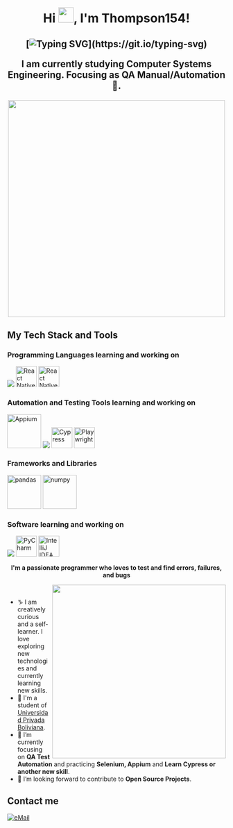 # <p align="center">Hi <img src="https://raw.githubusercontent.com/marcos-inja/marcos-inja/main/gifs/hi.gif" width="35px">, I'm Thompson154!</p>
  
  <h2 align="center">
    
[![Typing SVG](https://readme-typing-svg.herokuapp.com?duration=3000&center=true&width=450&lines=Welcome+to+my+Github+Page!;I'm+Adrian+Thompson.;I'm+a+student+in+UPB.;I'm+always+expanding+my+tech+stack!)](https://git.io/typing-svg)

<p> I am currently studying Computer Systems Engineering. Focusing as QA Manual/Automation🎯.
</p>

<img  width="500px" src="https://mma.prnewswire.com/media/2443389/4772619/QA_FullLockUp_Black_WhtBg_v2_Logo.jpg?p=twitter"/> 

## My Tech Stack and Tools

### Programming Languages learning and working on

<div style={flex_direction='row'}>
  <img src="https://skillicons.dev/icons?i=java,js,html,css,py,angular,cpp,react,nodejs" />
  <img width="48px" src="https://upload.wikimedia.org/wikipedia/commons/thumb/a/a7/React-icon.svg/1200px-React-icon.svg.png" alt="React Native">
  <img width="48px" src="https://upload.wikimedia.org/wikipedia/commons/thumb/4/4c/Typescript_logo_2020.svg/1200px-Typescript_logo_2020.svg.png" alt="React Native">
</div>


### Automation and Testing Tools learning and working on
<div style={flex_direction='row'}>
<img width="78px" src="https://miro.medium.com/v2/resize:fit:800/1*N5M8NJtZp83EMrK1WGhjjw.png" alt="Appium">
  <img src="https://skillicons.dev/icons?i=postman,selenium,maven" />
<img width="48px" src="https://libreriasjs.com/wp-content/uploads/2023/11/cy-logo1.png" alt="Cypress">
  <img width="48px" src="https://miro.medium.com/v2/resize:fit:400/1*CUT3hO03vVQkjLH5IGjFFA.png" alt="Playwright">
</div>

### Frameworks and Libraries
<div style={flex_direction='row'}>
<img width="78px" src="https://geo-python-site.readthedocs.io/en/latest/_images/pandas_logo.png" alt="pandas">
<img width="78px" src="https://www.analyticslane.com/storage/2020/10/numpy.png.webp" alt="numpy">
</div>

### Software learning and working on

<div style={flex_direction='row'}>
  <img src="https://skillicons.dev/icons?i=git,figma,github,androidstudio,anaconda,jenkins,vscode" />
  <img width="48px" src="https://www.bestnetsoft.com/wp-content/uploads/2024/04/PyCharm_icon.png" alt="PyCharm">
  <img width="48px" src="https://www.helenjoscott.com/wp-content/uploads/2020/09/1200px-IntelliJ_IDEA_Logo.png" alt="IntelliJ IDEA">
</div>

<p></p>
<p></p>
<p></p>
<p></p>

<p align="center">
  <b>I'm a passionate programmer who loves to test and find errors, failures, and bugs</b>
</p>

<img align='right' src="https://github.com/oHTGo/oHTGo/blob/main/images/coding.gif" width="400">
<br>

- ♑ I am creatively curious and a self-learner. I love exploring new technologies and currently learning new skills.
- 📓 I'm a student of [Universidad Privada Boliviana](https://www.upb.edu/).
- 🌱 I’m currently focusing on **QA Test Automation** and practicing **Selenium, Appium** and **Learn Cypress or another new skill**.
- 💬 I’m looking forward to contribute to **Open Source Projects**.

## Contact me

<a href="mailto:thompsonadrian210@gmail.com-">
<img alt="eMail" src="https://img.shields.io/badge/thompsonadrian210@gmail.com-D14836?style=for-the-badge&logo=gmail&logoColor=white" />
</a>




